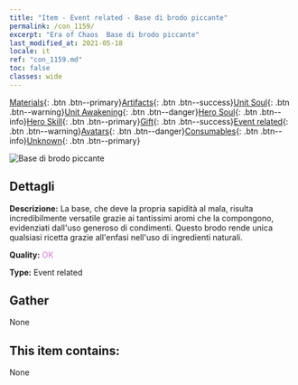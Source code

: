 ```yaml
---
title: "Item - Event related - Base di brodo piccante"
permalink: /con_1159/
excerpt: "Era of Chaos  Base di brodo piccante"
last_modified_at: 2021-05-18
locale: it
ref: "con_1159.md"
toc: false
classes: wide
---
```

 [Materials](/ItemsIT/){: .btn .btn--primary}[Artifacts](/ItemsIT/Artifacts/){: .btn .btn--success}[Unit Soul](/ItemsIT/UnitSoul/){: .btn .btn--warning}[Unit Awakening](/ItemsIT/UnitAwakening/){: .btn .btn--danger}[Hero Soul](/ItemsIT/HeroSoul/){: .btn .btn--info}[Hero Skill](/ItemsIT/HeroSkill/){: .btn .btn--primary}[Gift](/ItemsIT/Gift/){: .btn .btn--success}[Event related](/ItemsIT/Events/){: .btn .btn--warning}[Avatars](/ItemsIT/Avatars/){: .btn .btn--danger}[Consumables](/ItemsIT/Consumables/){: .btn .btn--info}[Unknown](/ItemsIT/Unknown/){: .btn .btn--primary}

 ![Base di brodo piccante](/images/t/i_8150002.png)

## Dettagli
 **Descrizione:** La base, che deve la propria sapidità al mala, risulta incredibilmente versatile grazie ai tantissimi aromi che la compongono, evidenziati dall'uso generoso di condimenti. Questo brodo rende unica qualsiasi ricetta grazie all'enfasi nell'uso di ingredienti naturali.

 **Quality:** <span style="color: #DA70D6">OK</span>

 **Type:** Event related

## Gather

  None

## This item contains:

  None

